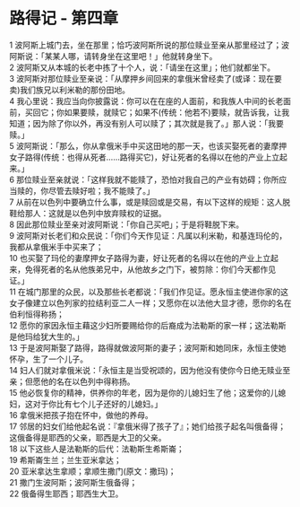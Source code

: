 # 路得记 - 第四章
  
 1 波阿斯上城门去，坐在那里；恰巧波阿斯所说的那位赎业至亲从那里经过了；波阿斯说：「某某人哪，请转身坐在这里吧！」他就转身坐下。  
 2 波阿斯又从本城的长老中拣了十个人，说：「请坐在这里」；他们就都坐下。  
 3 波阿斯对那位赎业至亲说：「从摩押乡间回来的拿俄米曾经卖了(或译：现在要卖)我们族兄以利米勒的那份田地。  
 4 我心里说：我应当向你披露说：你可以在在座的人面前，和我族人中间的长老面前，买回它；你如果要赎，就赎它；如果不(传统：他若不)要赎，就告诉我，让我知道；因为除了你以外，再没有别人可以赎了；其次就是我了。」那人说：「我要赎。」  
 5 波阿斯说：「那么，你从拿俄米手中买这田地的那一天，也该买娶死者的妻摩押女子路得(传统：也得从死者……路得买它)，好让死者的名得以在他的产业上立起来。」  
 6 那位赎业至亲就说：「这样我就不能赎了，恐怕对我自己的产业有妨碍；你所应当赎的，你尽管去赎好啦；我不能赎了。」  
 7 从前在以色列中要确立什么事，或是赎回或是交易，有以下这样的规矩：这人脱鞋给那人：这就是以色列中放弃赎权的证据。  
 8 因此那位赎业至亲对波阿斯说：「你自己买吧」；于是将鞋脱下来。  
 9 波阿斯对长老们和众民说：「你们今天作见证：凡属以利米勒，和基连玛伦的，我都从拿俄米手中买来了；  
 10 也买娶了玛伦的妻摩押女子路得为妻，好让死者的名得以在他的产业上立起来，免得死者的名从他族弟兄中，从他故乡之门下，被剪除：你们今天都作见证。」  
 11 在城门那里的众民，以及那些长老都说：「我们作见证。愿永恒主使进你家的这女子像建立以色列家的拉结利亚二人一样；又愿你在以法他大显才德，愿你的名在伯利恒得称扬；  
 12 愿你的家因永恒主藉这少妇所要赐给你的后裔成为法勒斯的家一样；这法勒斯是他玛给犹大生的。」  
 13 于是波阿斯娶了路得，路得就做波阿斯的妻子；波阿斯和她同床，永恒主使她怀孕，生了一个儿子。  
 14 妇人们就对拿俄米说：「永恒主是当受祝颂的，因为他没有使你今日绝无赎业至亲；但愿他的名在以色列中得称扬。  
 15 他必恢复你的精神，供养你的年老，因为是你的儿媳妇生了他；这爱你的儿媳妇，这对于你比有七个儿子还好的儿媳妇。」  
 16 拿俄米把孩子抱在怀中，做他的养母。  
 17 邻居的妇女们给他起名说：『拿俄米得了孩子了』；她们给孩子起名叫俄备得；这俄备得是耶西的父亲，耶西是大卫的父亲。  
 18 以下这些人是法勒斯的后代：法勒斯生希斯崙；  
 19 希斯崙生兰；兰生亚米拿达；  
 20 亚米拿达生拿顺；拿顺生撒门(原文：撒玛)；  
 21 撒门生波阿斯；波阿斯生俄备得；  
 22 俄备得生耶西；耶西生大卫。